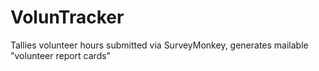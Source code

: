 # VolunTracker
Tallies volunteer hours submitted via SurveyMonkey, generates mailable "volunteer report cards"
